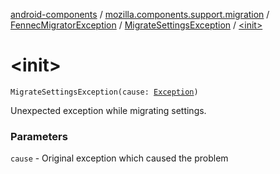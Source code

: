 [android-components](../../../index.md) / [mozilla.components.support.migration](../../index.md) / [FennecMigratorException](../index.md) / [MigrateSettingsException](index.md) / [&lt;init&gt;](./-init-.md)

# &lt;init&gt;

`MigrateSettingsException(cause: `[`Exception`](https://developer.android.com/reference/java/lang/Exception.html)`)`

Unexpected exception while migrating settings.

### Parameters

`cause` - Original exception which caused the problem